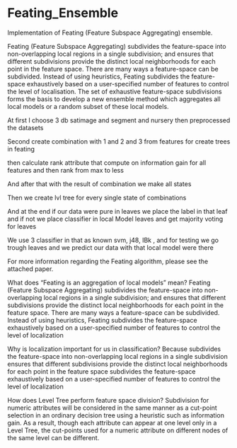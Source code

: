 # Feating_Ensemble
Implementation of Feating (Feature Subspace Aggregating) ensemble.

Feating (Feature Subspace Aggregating) subdivides the feature-space into non-overlapping local regions in a single subdivision; and ensures that different subdivisions provide the distinct local neighborhoods for each point in the feature space. There are many ways a feature-space can be subdivided. Instead of using heuristics, Feating subdivides the feature-space exhaustively based on a user-specified number of features to control the level of localisation. The set of exhaustive feature-space subdivisions forms the basis to develop a new ensemble method which aggregates all local models or a random subset of these local models.

At first I choose 3 db satimage and segment and nursery then preprocessed the datasets

Second create combination with 1 and 2 and 3 from features for create trees in feating 

then calculate rank attribute that compute on information gain for all features and then rank from max to less

And after that with the result of combination we make all states

Then we create lvl tree for every single state of combinations

And at the end if our data were pure in leaves we place the label in that leaf and if not we place classifier in local Model leaves and get majority voting for leaves 

We use 3 classifier in that as known svm, j48, IBk , and for testing we go trough leaves and we predict our data with that local model were there



For more information regarding the Feating algorithm, please see the attached paper.


What does “Feating is an aggregation of local models” mean?
 Feating (Feature Subspace Aggregating) subdivides the feature-space into non-overlapping local regions in a single subdivision; and ensures that different subdivisions provide the distinct local neighborhoods for each point in the feature space. There are many ways a feature-space can be subdivided. Instead of using heuristics, Feating subdivides the feature-space exhaustively based on a user-specified number of features to control the level of localization

Why is localization important for us in classification?
Because subdivides the feature-space into non-overlapping local regions in a single subdivision
ensures that different subdivisions provide the distinct local neighborhoods for each point in the feature space
subdivides the feature-space exhaustively based on a user-specified number of features to control the level of localization

How does Level Tree perform feature space division? 
Subdivision for numeric attributes will be considered in the same manner as a cut-point selection in an ordinary decision tree using a heuristic such as information gain. As a result, though each attribute can appear at one level only in a Level Tree, the cut-points used for a numeric attribute on different nodes of the same level can be different.

